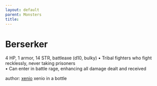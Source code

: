 ```yaml
---
layout: default
parent: Monsters 
title: 
--- 
```

# Berserker
4 HP, 1 armor, 14 STR, battleaxe (d10, bulky)
• Tribal fighters who fight recklessly, never taking prisoners  
• Can enter in battle rage, enhancing all damage dealt and received  





author: [xenio](https://xenioinabottle.blogspot.com/2021/02/classic-monsters-for-cairnito-part-1.html) xenio in a bottle


